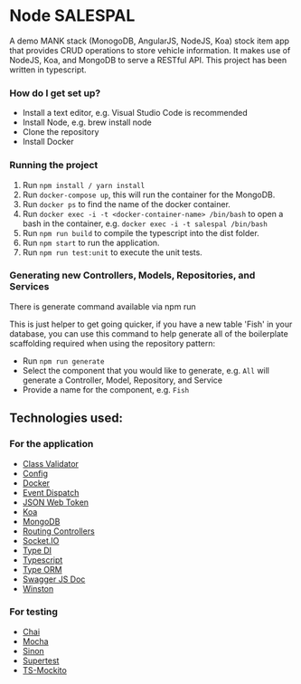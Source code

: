 # Node SALESPAL #

A demo MANK stack (MonogoDB, AngularJS, NodeJS, Koa) stock item app that provides CRUD operations to store vehicle information. It makes use of NodeJS, Koa, and MongoDB to serve a RESTful API. This project has been written in typescript.

### How do I get set up? ###

* Install a text editor, e.g. Visual Studio Code is recommended
* Install Node, e.g. brew install node
* Clone the repository
* Install Docker

### Running the project ###

1. Run `npm install / yarn install`
2. Run `docker-compose up`, this will run the container for the MongoDB.
3. Run `docker ps` to find the name of the docker container.
4. Run `docker exec -i -t <docker-container-name> /bin/bash` to open a bash in the container, e.g. `docker exec -i -t salespal /bin/bash`
5. Run `npm run build` to compile the typescript into the dist folder.
6. Run `npm start` to run the application.
7. Run `npm run test:unit` to execute the unit tests.

### Generating new Controllers, Models, Repositories, and Services ###

There is generate command available via npm run

This is just helper to get going quicker, if you have a new table 'Fish' in your database,
you can use this command to help generate all of the boilerplate scaffolding required when using
the repository pattern:

* Run `npm run generate`
* Select the component that you would like to generate, e.g. `All` will generate a Controller, Model, Repository, and Service
* Provide a name for the component, e.g. `Fish`

## Technologies used: ##

### For the application ###

* [Class Validator](https://www.npmjs.com/package/class-validator)
* [Config](https://www.npmjs.com/package/config)
* [Docker](https://www.docker.com/)
* [Event Dispatch](https://www.npmjs.com/package/event-dispatch)
* [JSON Web Token](https://www.npmjs.com/package/jsonwebtoken)
* [Koa](https://www.npmjs.com/package/koa)
* [MongoDB](https://www.npmjs.com/package/mongodb)
* [Routing Controllers](https://www.npmjs.com/package/routing-controllers)
* [Socket.IO](https://www.npmjs.com/package/socket.io)
* [Type DI](https://www.npmjs.com/package/typedi)
* [Typescript](https://www.typescriptlang.org/)
* [Type ORM](https://www.npmjs.com/package/typeorm)
* [Swagger JS Doc](https://www.npmjs.com/package/swagger-jsdoc)
* [Winston](https://www.npmjs.com/package/winston)

### For testing

* [Chai](https://www.npmjs.com/package/chai)
* [Mocha](https://www.npmjs.com/package/mocha)
* [Sinon](https://www.npmjs.com/package/sinon)
* [Supertest](https://www.npmjs.com/package/supertest)
* [TS-Mockito](https://www.npmjs.com/package/ts-mockito)

